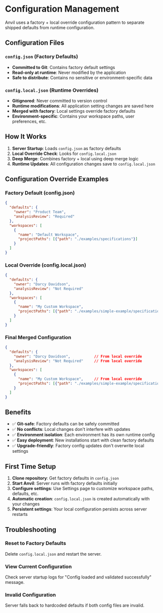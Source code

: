 # Configuration Management

Anvil uses a factory + local override configuration pattern to separate shipped defaults from runtime configuration.

## Configuration Files

### `config.json` (Factory Defaults)
- **Committed to Git**: Contains factory default settings
- **Read-only at runtime**: Never modified by the application
- **Safe to distribute**: Contains no sensitive or environment-specific data

### `config.local.json` (Runtime Overrides)
- **Gitignored**: Never committed to version control
- **Runtime modifications**: All application setting changes are saved here
- **Merged with factory**: Local settings override factory defaults
- **Environment-specific**: Contains your workspace paths, user preferences, etc.

## How It Works

1. **Server Startup**: Loads `config.json` as factory defaults
2. **Local Override Check**: Looks for `config.local.json`
3. **Deep Merge**: Combines factory + local using deep merge logic
4. **Runtime Updates**: All configuration changes save to `config.local.json`

## Configuration Override Examples

### Factory Default (config.json)
```json
{
  "defaults": {
    "owner": "Product Team",
    "analysisReview": "Required"
  },
  "workspaces": [
    {
      "name": "Default Workspace",
      "projectPaths": [{"path": "./examples/specifications"}]
    }
  ]
}
```

### Local Override (config.local.json)
```json
{
  "defaults": {
    "owner": "Darcy Davidson",
    "analysisReview": "Not Required"
  },
  "workspaces": [
    {
      "name": "My Custom Workspace",
      "projectPaths": [{"path": "./examples/simple-example/specifications"}]
    }
  ]
}
```

### Final Merged Configuration
```json
{
  "defaults": {
    "owner": "Darcy Davidson",           // From local override
    "analysisReview": "Not Required"     // From local override
  },
  "workspaces": [
    {
      "name": "My Custom Workspace",     // From local override
      "projectPaths": [{"path": "./examples/simple-example/specifications"}]
    }
  ]
}
```

## Benefits

- ✅ **Git-safe**: Factory defaults can be safely committed
- ✅ **No conflicts**: Local changes don't interfere with updates
- ✅ **Environment isolation**: Each environment has its own runtime config
- ✅ **Easy deployment**: New installations start with clean factory defaults
- ✅ **Upgrade-friendly**: Factory config updates don't overwrite local settings

## First Time Setup

1. **Clone repository**: Get factory defaults in `config.json`
2. **Start Anvil**: Server runs with factory defaults initially
3. **Configure settings**: Use Settings page to customize workspace paths, defaults, etc.
4. **Automatic creation**: `config.local.json` is created automatically with your changes
5. **Persistent settings**: Your local configuration persists across server restarts

## Troubleshooting

### Reset to Factory Defaults
Delete `config.local.json` and restart the server.

### View Current Configuration
Check server startup logs for "Config loaded and validated successfully" message.

### Invalid Configuration
Server falls back to hardcoded defaults if both config files are invalid.